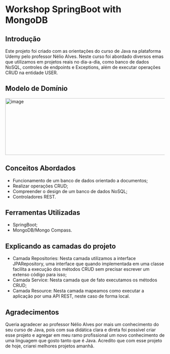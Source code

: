 # Workshop SpringBoot with MongoDB

## Introdução

<p>
Este projeto foi criado com as orientações do curso de Java na plataforma Udemy pelo professor Nélio Alves.
Neste curso foi abordado diversos emas que utilizamos em projetos reais no dia-a-dia, como banco de dados
NoSQL, controles de endpoints e Exceptions, além de executar operações CRUD na entidade USER.
</p>

## Modelo de Domínio
<img width="533" height="179" alt="image" src="https://github.com/user-attachments/assets/2e61564b-0e16-44a2-9f69-2cb56c5313ab" />


## Conceitos Abordados

- Funcionamento de um banco de dados orientado a documentos;
- Realizar operações CRUD;
- Compreender o design de um banco de dados NoSQL;
- Controladores REST.

## Ferramentas Utilizadas

- SpringBoot;
- MongoDB/Mongo Compass.

## Explicando as camadas do projeto
- Camada Repositories: Nesta camada utilizamos a interface JPARepository, uma interface que quando implementada em uma classe facilita a execução dos métodos CRUD sem precisar escrever um extenso código para isso;
- Camada Service: Nesta camada que de fato executamos os métodos CRUD;
- Camada Resource: Nesta camada mapeamos como executar a aplicação por uma API REST, neste caso de forma local.

## Agradecimentos
<p>Queria agradecer ao professor Nélio Alves por mais um conhecimento do seu curso de Java, pois com sua didática clara e direta foi possível criar esse projeto e agregar em meu ramo profissional um novo conhecimento de uma linguagem que gosto tanto que é Java. Acredito que com esse projeto de hoje, criarei melhores projetos amanhã.</p>
